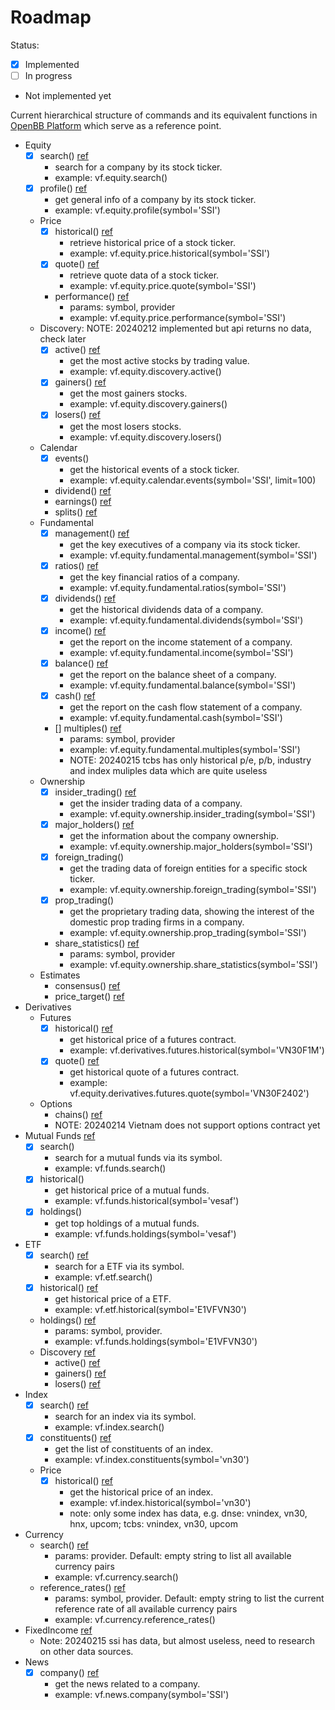 # Roadmap

Status:
- [x] Implemented
- [ ] In progress
- Not implemented yet

Current hierarchical structure of commands and its equivalent functions in [OpenBB Platform](https://docs.openbb.co/platform) which serve as a reference point.

- Equity
    - [x] search() [ref](https://docs.openbb.co/platform/reference/equity/search)
        - search for a company by its stock ticker.
        - example: vf.equity.search()
    - [x] profile() [ref](https://docs.openbb.co/platform/reference/equity/profile)
        - get general info of a company by its stock ticker.
        - example: vf.equity.profile(symbol='SSI')
    - Price
        - [x] historical() [ref](https://docs.openbb.co/platform/reference/equity/price/historical)
            - retrieve historical price of a stock ticker.
            - example: vf.equity.price.historical(symbol='SSI')
        - [x] quote() [ref](https://docs.openbb.co/platform/reference/equity/price/quote)
            - retrieve quote data of a stock ticker.
            - example: vf.equity.price.quote(symbol='SSI')
        - performance() [ref](https://docs.openbb.co/platform/reference/equity/price/performance)
            - params: symbol, provider
            - example: vf.equity.price.performance(symbol='SSI')
    - Discovery: NOTE: 20240212 implemented but api returns no data, check later
        - [x] active() [ref](https://docs.openbb.co/platform/reference/equity/discovery/active)
            - get the most active stocks by trading value.
            - example: vf.equity.discovery.active()
        - [x] gainers() [ref](https://docs.openbb.co/platform/reference/equity/discovery/gainers)
            - get the most gainers stocks.
            - example: vf.equity.discovery.gainers()
        - [x] losers() [ref](https://docs.openbb.co/platform/reference/equity/discovery/losers)
            - get the most losers stocks.
            - example: vf.equity.discovery.losers()
    - Calendar
        - [x] events()
            - get the historical events of a stock ticker.
            - example: vf.equity.calendar.events(symbol='SSI', limit=100)
        - dividend() [ref](https://docs.openbb.co/platform/reference/equity/calendar/dividend)
        - earnings() [ref](https://docs.openbb.co/platform/reference/equity/calendar/earnings)
        - splits() [ref](https://docs.openbb.co/platform/reference/equity/calendar/splits)
    - Fundamental
        - [x] management() [ref](https://docs.openbb.co/platform/reference/equity/fundamental/management)
            - get the key executives of a company via its stock ticker.
            - example: vf.equity.fundamental.management(symbol='SSI')
        - [x] ratios() [ref](https://docs.openbb.co/platform/reference/equity/fundamental/ratios)
            - get the key financial ratios of a company.
            - example: vf.equity.fundamental.ratios(symbol='SSI')
        - [x] dividends() [ref](https://docs.openbb.co/platform/reference/equity/fundamental/dividends)
            - get the historical dividends data of a company.
            - example: vf.equity.fundamental.dividends(symbol='SSI')
        - [x] income() [ref](https://docs.openbb.co/platform/reference/equity/fundamental/income)
            - get the report on the income statement of a company.
            - example: vf.equity.fundamental.income(symbol='SSI')
        - [x] balance() [ref](https://docs.openbb.co/platform/reference/equity/fundamental/balance)
            - get the report on the balance sheet of a company.
            - example: vf.equity.fundamental.balance(symbol='SSI')
        - [x] cash() [ref](https://docs.openbb.co/platform/reference/equity/fundamental/cash)
            - get the report on the cash flow statement of a company.
            - example: vf.equity.fundamental.cash(symbol='SSI')
        - [] multiples() [ref](https://docs.openbb.co/platform/reference/equity/fundamental/multiples)
            - params: symbol, provider
            - example: vf.equity.fundamental.multiples(symbol='SSI')
            - NOTE: 20240215 tcbs has only historical p/e, p/b, industry and index muliples data which are quite useless
    - Ownership
        - [x] insider_trading() [ref](https://docs.openbb.co/platform/reference/equity/ownership/insider_trading)
            - get the insider trading data of a company.
            - example: vf.equity.ownership.insider_trading(symbol='SSI')
        - [x] major_holders() [ref](https://docs.openbb.co/platform/reference/equity/ownership/major_holders)
            - get the information about the company ownership.
            - example: vf.equity.ownership.major_holders(symbol='SSI')
        - [x] foreign_trading()
            - get the trading data of foreign entities for a specific stock ticker.
            - example: vf.equity.ownership.foreign_trading(symbol='SSI')
        - [x] prop_trading()
            - get the proprietary trading data, showing the interest of the domestic prop trading firms in a company.
            - example: vf.equity.ownership.prop_trading(symbol='SSI')
        - share_statistics() [ref](https://docs.openbb.co/platform/reference/equity/ownership/share_statistics)
            - params: symbol, provider
            - example: vf.equity.ownership.share_statistics(symbol='SSI')
    - Estimates
        - consensus() [ref](https://docs.openbb.co/platform/reference/equity/estimates/consensus)
        - price_target() [ref](https://docs.openbb.co/platform/reference/equity/estimates/price_target)
- Derivatives
    - Futures
        - [x] historical() [ref](https://docs.openbb.co/platform/reference/derivatives/futures/historical) 
            - get historical price of a futures contract.
            - example: vf.derivatives.futures.historical(symbol='VN30F1M')
        - [x] quote() [ref](https://docs.openbb.co/platform/reference/equity/price/quote)
            - get historical quote of a futures contract.
            - example: vf.equity.derivatives.futures.quote(symbol='VN30F2402')
    - Options
        - chains() [ref](https://docs.openbb.co/platform/reference/derivatives/options/chains)
        - NOTE: 20240214 Vietnam does not support options contract yet
- Mutual Funds [ref](https://docs.openbb.co/terminal/menus/mutualfunds)
    - [x] search()
        - search for a mutual funds via its symbol.
        - example: vf.funds.search()
    - [x] historical()
        - get historical price of a mutual funds.
        - example: vf.funds.historical(symbol='vesaf')
    - [x] holdings()
        - get top holdings of a mutual funds.
        - example: vf.funds.holdings(symbol='vesaf')
- ETF
    - [x] search() [ref](https://docs.openbb.co/platform/reference/etf/search)
        - search for a ETF via its symbol.
        - example: vf.etf.search()
    - [x] historical() [ref](https://docs.openbb.co/platform/reference/etf/historical)
        - get historical price of a ETF.
        - example: vf.etf.historical(symbol='E1VFVN30')
    - holdings() [ref](https://docs.openbb.co/platform/reference/etf/holdings)
        - params: symbol, provider.
        - example: vf.funds.holdings(symbol='E1VFVN30')
    - Discovery [ref](https://docs.openbb.co/platform/reference/etf/discovery)
        - active() [ref](https://docs.openbb.co/platform/reference/etf/discovery/active)
        - gainers() [ref](https://docs.openbb.co/platform/reference/etf/discovery/gainers)
        - losers() [ref](https://docs.openbb.co/platform/reference/etf/discovery/losers)
- Index
    - [x] search() [ref](https://docs.openbb.co/platform/reference/index/search)
        - search for an index via its symbol.
        - example: vf.index.search()
    - [x] constituents() [ref](https://docs.openbb.co/platform/reference/index/constituents)
        - get the list of constituents of an index.
        - example: vf.index.constituents(symbol='vn30')
    - Price
        - [x] historical() [ref](https://docs.openbb.co/platform/reference/index/price/historical)
            - get the historical price of an index.
            - example: vf.index.historical(symbol='vn30')
            - note: only some index has data, e.g. dnse: vnindex, vn30, hnx, upcom; tcbs: vnindex, vn30, upcom
- Currency
    - search() [ref](https://docs.openbb.co/platform/reference/currency/search)
        - params: provider. Default: empty string to list all available currency pairs
        - example: vf.currency.search()
    - reference_rates() [ref](https://docs.openbb.co/platform/reference/currency/reference_rates)
        - params: symbol, provider. Default: empty string to list the current reference rate of all available currency pairs
        - example: vf.currency.reference_rates()
- FixedIncome [ref](https://docs.openbb.co/platform/reference/fixedincome)
    - Note: 20240215 ssi has data, but almost useless, need to research on other data sources.
- News
    - [x] company() [ref](https://docs.openbb.co/platform/reference/news/company)
        - get the news related to a company.
        - example: vf.news.company(symbol='SSI')